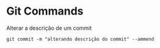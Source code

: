 # Git Commands


Alterar a descrição de um commit

```
git commit -m "alterando descrição do commit" --ammend
```
